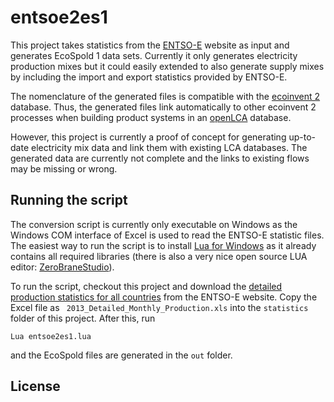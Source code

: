 entsoe2es1
==========
This project takes statistics from the [ENTSO-E](https://www.entsoe.eu) website as input 
and generates EcoSpold 1 data sets. Currently it only generates electricity production 
mixes but it could easily extended to also generate supply mixes by including the import 
and export statistics provided by ENTSO-E. 

The nomenclature of the generated files is compatible with the 
[ecoinvent 2]( http://ecoinvent.org/) database. Thus, the generated files link automatically 
to other ecoinvent 2 processes when building product systems in an 
[openLCA](http://openlca.org) database.

However, this project is currently a proof of concept for generating up-to-date electricity 
mix data and link them with existing LCA databases. The generated data are currently not 
complete and the links to existing flows may be missing or wrong.

Running the script
------------------
The conversion script is currently only executable on Windows as the Windows COM interface 
of Excel is used to read the ENTSO-E statistic files. The easiest way to run the script is 
to install [Lua for Windows]( https://code.google.com/p/luaforwindows/) as it already 
contains all required libraries (there is also a very nice open source LUA editor: 
[ZeroBraneStudio](https://studio.zerobrane.com/)).

To run the script, checkout this project and download the 
[detailed production statistics for all countries]( https://www.entsoe.eu/db-query/production/monthly-production-for-all-countries) 
from the ENTSO-E website. Copy the Excel file as ` 2013_Detailed_Monthly_Production.xls` 
into the `statistics` folder of this project. After this, run 

	Lua entsoe2es1.lua
    
and the EcoSpold files are generated in the `out` folder.

License
-------
